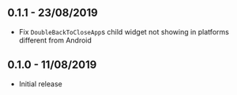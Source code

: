 ## 0.1.1 - 23/08/2019

- Fix `DoubleBackToCloseApp`s child widget not showing in platforms different from Android

## 0.1.0 - 11/08/2019

- Initial release
